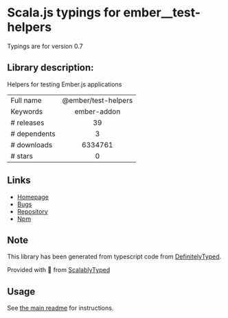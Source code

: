 
# Scala.js typings for ember__test-helpers

Typings are for version 0.7

## Library description:
Helpers for testing Ember.js applications

|                    |                 |
| ------------------ | :-------------: |
| Full name          | @ember/test-helpers |
| Keywords           | ember-addon |
| # releases         | 39 |
| # dependents       | 3 |
| # downloads        | 6334761 |
| # stars            | 0 |

## Links
- [Homepage](https://github.com/emberjs/ember-test-helpers#readme)
- [Bugs](https://github.com/emberjs/ember-test-helpers/issues)
- [Repository](https://github.com/emberjs/ember-test-helpers)
- [Npm](https://www.npmjs.com/package/%40ember%2Ftest-helpers)
    


## Note
This library has been generated from typescript code from [DefinitelyTyped](https://definitelytyped.org).

Provided with :purple_heart: from [ScalablyTyped](https://github.com/oyvindberg/ScalablyTyped)

## Usage
See [the main readme](../../readme.md) for instructions.


